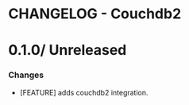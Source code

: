 # CHANGELOG - Couchdb2

0.1.0/ Unreleased
==================

### Changes

* [FEATURE] adds couchdb2 integration.
